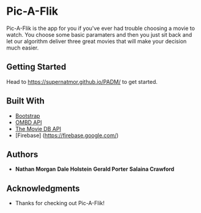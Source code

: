 # Pic-A-Flik

Pic-A-Flik is the app for you if you've ever had trouble choosing a movie to watch. You choose some basic paramaters and then you
just sit back and let our algorithm deliver three great movies that will make your decision much easier. 

## Getting Started

Head to https://supernatmor.github.io/PADM/ to get started.

## Built With

* [Bootstrap](https://getbootstrap.com/docs/4.0/getting-started/introduction/)
* [OMBD API](http://www.omdbapi.com/)
* [The Movie DB API](https://www.themoviedb.org/)
* [Firebase] (https://firebase.google.com/)

## Authors

* **Nathan Morgan** **Dale Holstein** **Gerald Porter** **Salaina Crawford**

## Acknowledgments

* Thanks for checking out Pic-A-Flik!

